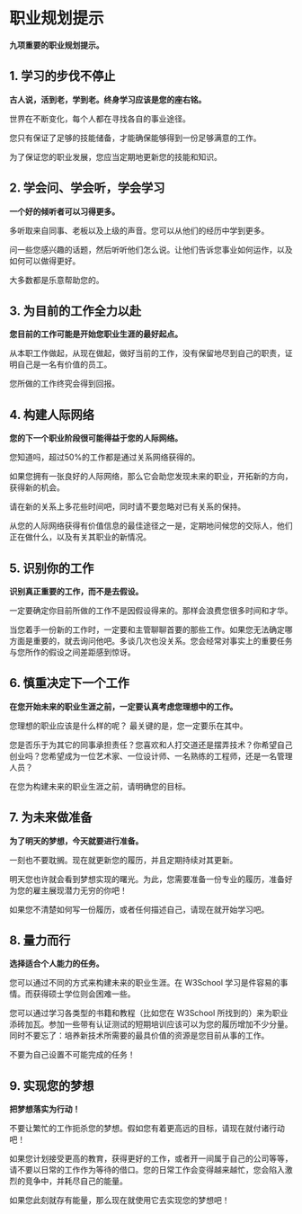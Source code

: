 # 职业规划提示




**九项重要的职业规划提示。**

## 1\. 学习的步伐不停止

**古人说，活到老，学到老。终身学习应该是您的座右铭。**

世界在不断变化，每个人都在寻找各自的事业途径。

您只有保证了足够的技能储备，才能确保能够得到一份足够满意的工作。

为了保证您的职业发展，您应当定期地更新您的技能和知识。

## 2\. 学会问、学会听，学会学习

**一个好的倾听者可以习得更多。**

多听取来自同事、老板以及上级的声音。您可以从他们的经历中学到更多。

问一些您感兴趣的话题，然后听听他们怎么说。让他们告诉您事业如何运作，以及如何可以做得更好。

大多数都是乐意帮助您的。

## 3\. 为目前的工作全力以赴

**您目前的工作可能是开始您职业生涯的最好起点。**

从本职工作做起，从现在做起，做好当前的工作，没有保留地尽到自己的职责，证明自己是一名有价值的员工。

您所做的工作终究会得到回报。

## 4\. 构建人际网络

**您的下一个职业阶段很可能得益于您的人际网络。**

您知道吗，超过50%的工作都是通过关系网络获得的。

如果您拥有一张良好的人际网络，那么它会助您发现未来的职业，开拓新的方向，获得新的机会。

请在新的关系上多花些时间吧，同时请不要忽略对已有关系的保持。

从您的人际网络获得有价值信息的最佳途径之一是，定期地问候您的交际人，他们正在做什么，以及有关其职业的新情况。

## 5\. 识别你的工作

**识别真正重要的工作，而不是去假设。**

一定要确定你目前所做的工作不是因假设得来的。那样会浪费您很多时间和才华。

当您着手一份新的工作时，一定要和主管聊聊首要的那些工作。如果您无法确定哪方面是重要的，就去询问他吧。多谈几次也没关系。您会经常对事实上的重要任务与您所作的假设之间差距感到惊讶。

## 6\. 慎重决定下一个工作

**在您开始未来的职业生涯之前，一定要认真考虑您理想中的工作。**

您理想的职业应该是什么样的呢？ 最关键的是，您一定要乐在其中。

您是否乐于为其它的同事承担责任？您喜欢和人打交道还是摆弄技术？你希望自己创业吗？您希望成为一位艺术家、一位设计师、一名熟练的工程师，还是一名管理人员？

在您为构建未来的职业生涯之前，请明确您的目标。

## 7\. 为未来做准备

**为了明天的梦想，今天就要进行准备。**

一刻也不要耽搁。现在就更新您的履历，并且定期持续对其更新。

明天您也许就会看到梦想实现的曙光。为此，您需要准备一份专业的履历，准备好为您的雇主展现潜力无穷的你吧！

如果您不清楚如何写一份履历，或者任何描述自己，请现在就开始学习吧。

## 8\. 量力而行

**选择适合个人能力的任务。**

您可以通过不同的方式来构建未来的职业生涯。在 W3School 学习是件容易的事情。而获得硕士学位则会困难一些。

您可以通过学习各类型的书籍和教程（比如您在 W3School 所找到的）来为职业添砖加瓦。参加一些带有认证测试的短期培训应该可以为您的履历增加不少分量。同时不要忘了：培养新技术所需要的最具价值的资源是您目前从事的工作。

不要为自己设置不可能完成的任务！

## 9\. 实现您的梦想

**把梦想落实为行动！**

不要让繁忙的工作扼杀您的梦想。假如您有着更高远的目标，请现在就付诸行动吧！

如果您计划接受更高的教育，获得更好的工作，或者开一间属于自己的公司等等，请不要以日常的工作作为等待的借口。您的日常工作会变得越来越忙，您会陷入激烈的竞争中，并耗尽自己的能量。

如果您此刻就存有能量，那么现在就使用它去实现您的梦想吧！




